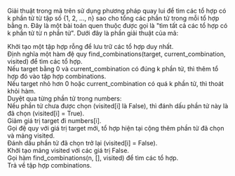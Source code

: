 Giải thuật trong mã trên sử dụng phương pháp quay lui để tìm các tổ hợp có k phần tử từ tập số {1, 2, ..., n} sao cho tổng các phần tử trong mỗi tổ hợp bằng n. Đây là một bài toán quen thuộc được gọi là "tìm tất cả các tổ hợp có k phần tử từ n phần tử". Dưới đây là phần giải thuật của mã:<br/>

Khởi tạo một tập hợp rỗng để lưu trữ các tổ hợp duy nhất.<br/>
Định nghĩa một hàm đệ quy find_combinations(target, current_combination, visited) để tìm các tổ hợp.<br/>
Nếu target bằng 0 và current_combination có đúng k phần tử, thì thêm tổ hợp đó vào tập hợp combinations.<br/>
Nếu target nhỏ hơn 0 hoặc current_combination có quá k phần tử, thì thoát khỏi hàm.<br/>
Duyệt qua từng phần tử trong numbers:<br/>
Nếu phần tử chưa được chọn (visited[i] là False), thì đánh dấu phần tử này là đã chọn (visited[i] = True).<br/>
Giảm giá trị target đi numbers[i].<br/>
Gọi đệ quy với giá trị target mới, tổ hợp hiện tại cộng thêm phần tử đã chọn và mảng visited.<br/>
Đánh dấu phần tử đã chọn trở lại (visited[i] = False).<br/>
Khởi tạo mảng visited với các giá trị False.<br/>
Gọi hàm find_combinations(n, [], visited) để tìm các tổ hợp.<br/>
Trả về tập hợp combinations.<br/>